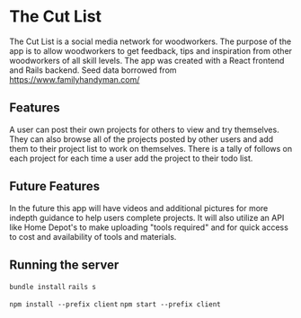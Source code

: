 # The Cut List

The Cut List is a social media network for woodworkers. The purpose of the app is to allow woodworkers to get feedback, tips and inspiration from other woodworkers of all skill levels.  The app was created with a React frontend and Rails backend. Seed data borrowed from https://www.familyhandyman.com/

## Features

A user can post their own projects for others to view and try themselves. They can also browse all of the projects posted by other users and add them to their project list to work on themselves. There is a tally of follows on each project for each time a user add the project to their todo list.

## Future Features

In the future this app will have videos and additional pictures for more indepth guidance to help users complete projects. It will also utilize an API like Home Depot's to make uploading "tools required" and for quick access to cost and availability of tools and materials. 

## Running the server

```bundle install```
```rails s```

```npm install --prefix client```
```npm start --prefix client```
